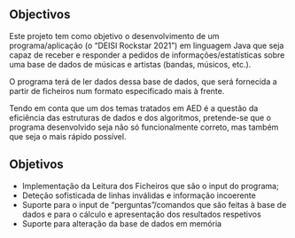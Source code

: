 ## Objectivos

Este projeto tem como objetivo o desenvolvimento de um programa/aplicação (o “DEISI Rockstar 2021”) em linguagem Java que seja capaz de receber e responder a pedidos de informações/estatísticas sobre uma base de dados de músicas e artistas (bandas, músicos, etc.).

O programa terá de ler dados dessa base de dados, que será fornecida a partir de ficheiros num formato especificado mais à frente.

Tendo em conta que um dos temas tratados em AED é a questão da eficiência das estruturas de dados e dos algoritmos, pretende-se que o programa desenvolvido seja não só funcionalmente correto, mas também que seja o mais rápido possível.


## Objetivos

- Implementação da Leitura dos Ficheiros que são o input do programa;
- Deteção sofisticada de linhas inválidas e informação incoerente
- Suporte para o input de “perguntas”/comandos que são feitas à base de dados e para o cálculo e apresentação dos resultados respetivos
- Suporte para alteração da base de dados em memória
